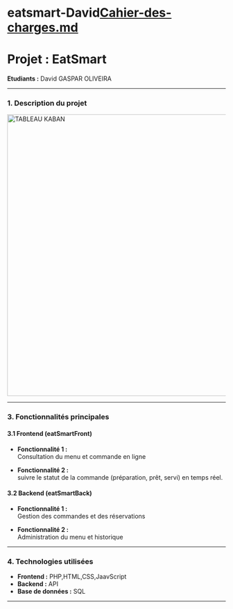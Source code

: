 # eatsmart-David[Cahier-des-charges.md](https://github.com/user-attachments/files/22384323/Cahier-des-charges.md)
# **Projet : EatSmart**

**Etudiants :** David GASPAR OLIVEIRA

---

### **1. Description du projet**


<img width="1152" height="648" alt="TABLEAU KABAN" src="https://github.com/user-attachments/assets/f9e08e4f-e9cd-4c8d-9435-d827d68d00e2" />

---

### **3. Fonctionnalités principales**

#### **3.1 Frontend (eatSmartFront)**

- **Fonctionnalité 1 :**  
  Consultation du menu et commande en ligne
  
- **Fonctionnalité 2 :**  
  suivre le statut de la commande (préparation, prêt, servi) en temps réel.
  
#### **3.2 Backend (eatSmartBack)**

- **Fonctionnalité 1 :**  
  Gestion des commandes et des réservations
  
- **Fonctionnalité 2 :**  
  Administration du menu et historique

---

### **4. Technologies utilisées**

- **Frontend :** PHP,HTML,CSS,JaavScript
- **Backend :** API
- **Base de données :** SQL

---





